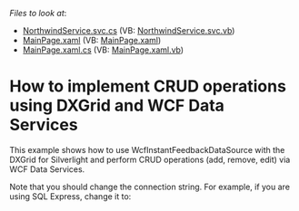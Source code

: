 <!-- default file list -->
*Files to look at*:

* [NorthwindService.svc.cs](./CS/WCFInstantFeedbackCRUD.Web/NorthwindService.svc.cs) (VB: [NorthwindService.svc.vb](./VB/WCFInstantFeedbackCRUD.Web/NorthwindService.svc.vb))
* [MainPage.xaml](./CS/WCFInstantFeedbackCRUD/MainPage.xaml) (VB: [MainPage.xaml](./VB/WCFInstantFeedbackCRUD/MainPage.xaml))
* [MainPage.xaml.cs](./CS/WCFInstantFeedbackCRUD/MainPage.xaml.cs) (VB: [MainPage.xaml.vb](./VB/WCFInstantFeedbackCRUD/MainPage.xaml.vb))
<!-- default file list end -->
# How to implement CRUD operations using DXGrid and WCF Data Services


<p>This example shows how to use WcfInstantFeedbackDataSource with the DXGrid for Silverlight and perform CRUD operations (add, remove, edit) via WCF Data Services.</p><p>Note that you should change the connection string. For example, if you are using SQL Express, change it to:<br />
<connectionStrings></p><p>    <add name="NorthwindEntities" connectionString="metadata=res://*/NWModel.csdl|res://*/NWModel.ssdl|res://*/NWModel.msl;provider=System.Data.SqlClient;provider connection string="Data Source=.\SQLEXPRESS;AttachDbFilename=|DataDirectory|\Northwind.mdf;Integrated Security=True;User Instance=True" providerName="System.Data.EntityClient" /></p><p></connectionStrings></p><br />


<br/>


